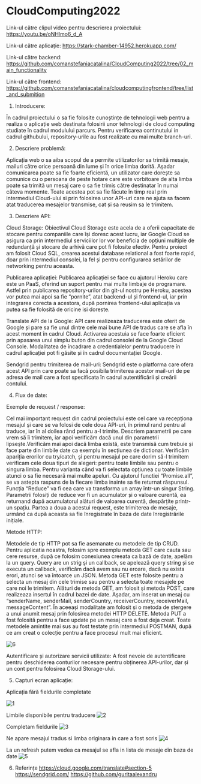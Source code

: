# CloudComputing2022

Link-ul către clipul video pentru descrierea proiectului: https://youtu.be/oNHlmo6_d_A 

Link-ul către aplicație: https://stark-chamber-14952.herokuapp.com/ 

Link-ul către backend: https://github.com/comanstefaniacatalina/CloudComputing2022/tree/02_main_functionality 

Link-ul către frontend: 
https://github.com/comanstefaniacatalina/cloudcomputingfrontend/tree/list_and_submition 

1. Introducere:

În cadrul proiectului o sa fie folosite  cunoștințe de tehnologii web pentru a realiza o aplicație web destinata folosirii unor tehnologii de cloud computing studiate în cadrul modulului parcurs.
	Pentru verificarea continutului in cadrul githubului, repository-urile au fost realizate cu mai multe branch-uri.

2.  Descriere problemă:

Aplicația web o sa aiba scopul de a permite utilizatorilor sa trimită mesaje, mailuri către orice persoană din lume și în orice limba dorită. Așadar comunicarea poate sa fie foarte eficientă, un utilizator care dorește sa comunice cu o persoana de peste hotare care este vorbitoare de alta limba poate sa trimită un mesaj care o sa fie trimis către destinatar în numai câteva momente. Toate acestea pot sa fie făcute în timp real prin intermediul Cloud-ului si prin folosirea unor API-uri care ne ajuta sa facem atat traducerea mesajelor transmise, cat și sa reusim sa le trimitem.

3. Descriere API:

Cloud Storage: Obiectivul Cloud Storage este acela de a oferii capacitate de stocare pentru companiile care își doresc acest lucru, iar Google Cloud se asigura ca prin intermediul serviciilor lor vor beneficia de opțiuni multiple de redundanță și stocare de arhivă care pot fi folosite efectiv. Pentru proiect am folosit Cloud SQL, crearea acestui database relational a fost foarte rapid, doar prin intermediul consolei, la fel și pentru configurarea setărilor de networking pentru aceasta.

Publicarea aplicației: Publicarea aplicației se face cu ajutorul Heroku care este un PaaS, oferind un suport pentru mai multe limbaje de programare. Astfel prin publicarea repository-urilor din git-ul nostru pe Heroku, acestea vor putea mai apoi sa fie “pornite”, atat backend-ul și frontend-ul, iar prin integrarea corecta a acestora, după pornirea frontend-ului aplicația va putea sa fie folosită de oricine isi doreste.
	
Translate API de la Google: API care realizeaza traducerea este oferit de Google și pare sa fie unul dintre cele mai bune API de tradus care se afla în acest moment în cadrul Cloud. Activarea acestuia se face foarte eficient prin apasarea unui simplu buton din cadrul consolei de la Google Cloud Console. Modalitatea de încadrare a credentialelor pentru traducere în cadrul aplicației pot fi găsite și în cadrul documentației Google.

Sendgrid pentru trimiterea de mail-uri: Sendgrid este o platforma care ofera acest API prin care poate sa facă posibila trimiterea acestor mail-uri de pe adresa de mail care  a fost specificata în cadrul autentificării și creării contului.

4. Flux de date:

Exemple de request / response:

Cel mai important request din cadrul proiectului este cel care va recepționa mesajul și care se va folosi de cele doua API-uri, în primul rand pentru al traduce, iar în al doilea rând pentru a-l trimite.
Descriem parametrii pe care vrem să îi trimitem, iar apoi verificăm dacă unul din parametrii lipsește.Verificăm mai apoi dacă limba există, este transmisă cum trebuie și face parte din limbile date ca exemplu în secțiunea de dictionar.
Verificăm apariția erorilor cu try/catch, și pentru mesajul pe care dorim să-l trimitem verificam cele doua tipuri de alegeri: pentru toate limbile sau pentru o singura limba. Pentru varianta când va fi selectata opțiunea cu toate limbile atunci o sa fie necesară mai multe apeluri. Cu ajutorul functiei “Promise.all”, se va astepta raspuns de la fiecare limba inainte sa fie returnat răspunsul.
Funcția “Reduce” va fi cea care va transforma un array într-un singur String. Parametrii folosiți de reduce vor fi un acumulator și o valoare curentă, ea returnand după acumulatorul alături de valoarea curentă, despărțite printr-un spațiu.
Partea a doua a acestui request, este trimiterea de mesaje, urmând ca după aceasta sa fie înregistrate în baza de date înregistrările inițiale.

Metode HTTP: 

Metodele de tip HTTP pot sa fie asemanate cu metodele de tip CRUD.
Pentru aplicatia noastra, folosim spre exemplu metoda GET care cauta sau cere resurse, după ce folosim conexiunea creeata ca bază de date, apelăm la un query.
Query are un strig și un callback, se apelează query string și se executa un callback, verificăm dacă avem sau nu eroare, dacă nu exista erori, atunci se va întoarce un JSON.
Metoda GET este folosite pentru a selecta un mesaj din cele trimise sau pentru a selecta toate mesajele pe care noi le trimitem. Alături de metoda GET, am folosit și metoda POST, care realizeaza insertul în cadrul bazei de date. Așadar, am inserat un mesaj cu “senderName, senderMail, senderCountry, receiverCountry, receiverMail, messageContent”. În aceeași modalitate am folosit și o metoda de ștergere a unui anumit mesaj prin folosirea metodei HTTP DELETE. Metoda PUT a fost folosită pentru a face update pe un mesaj care a fost deja creat.
Toate metodele amintite mai sus au fost testate prin intermediul POSTMAN, după ce am creat o colecție pentru a face procesul mult mai eficient.

![6](https://user-images.githubusercontent.com/72125746/168474624-384dd08f-805b-4fbb-bdde-8d2b233b7be6.png)

Autentificare și autorizare servicii utilizate: A fost nevoie de  autentificare pentru deschiderea conturilor necesare pentru obținerea API-urilor, dar și un cont pentru folosirea Cloud Storage-ului.



5. Capturi ecran aplicație:

Aplicația fără fieldurile completate

![1](https://user-images.githubusercontent.com/72125746/168474342-bca5f565-9f37-408f-987e-0fe4bc065089.png)

Limbile disponibile pentru traducere
![2](https://user-images.githubusercontent.com/72125746/168474481-c9e712c0-a73e-41be-b8b3-b0f6955a559e.png)

Completam fieldurile
![3](https://user-images.githubusercontent.com/72125746/168474485-a42fe3ef-8589-49b5-971b-1df288c2d705.png)

Ne apare mesajul tradus si limba originara in care a fost scris
![4](https://user-images.githubusercontent.com/72125746/168474491-fcae0a56-9c66-4b32-97d3-5dee7794f7af.png)

La un refresh putem vedea ca mesajul se afla in lista de mesaje din baza de date
![5](https://user-images.githubusercontent.com/72125746/168474496-26aac1c1-3fff-4c59-8e6e-cd8d5be6d3ef.png)



6. Referințe
https://cloud.google.com/translate#section-5 
https://sendgrid.com/ 
https://github.com/guritaalexandru
